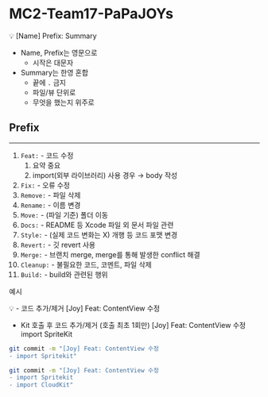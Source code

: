# MC2-Team17-PaPaJOYs
<aside>
💡 [Name] Prefix: Summary

</aside>

- Name, Prefix는 영문으로
    - 시작은 대문자
- Summary는 한영 혼합
    - 끝에 `.` 금지
    - 파일/뷰 단위로
    - 무엇을 했는지 위주로

## Prefix

---

1. `Feat:` - 코드 수정
    1. 요약 중요
    2. import(외부 라이브러리) 사용 경우 → body 작성
2. `Fix:` - 오류 수정
3. `Remove:` - 파일 삭제
4. `Rename:` - 이름 변경
5. `Move:` - (파일 기준) 폴더 이동
6. `Docs:` - README 등 Xcode 파일 외 문서 파일 관련
7. `Style:` - (실제 코드 변화는 X) 개행 등 코드 포맷 변경
8. `Revert:` - 깃 revert 사용
9. `Merge:` - 브랜치 merge, merge를 통해 발생한 conflict 해결
10. `Cleanup:` - 불필요한 코드, 코멘트, 파일 삭제
11. `Build:` - build와 관련된 행위

예시

<aside>
💡 - 코드 추가/제거
[Joy] Feat: ContentView 수정

- Kit 호출 후 코드 추가/제거 (호출 최초 1회만)
[Joy] Feat: ContentView 수정 
import SpriteKit

</aside>

```bash
git commit -m "[Joy] Feat: ContentView 수정
- import Spritekit"
```

```bash
git commit -m "[Joy] Feat: ContentView 수정
- import Spritekit
- import CloudKit"
```